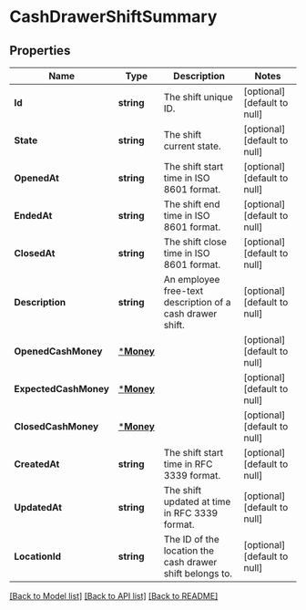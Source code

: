 # CashDrawerShiftSummary

## Properties
Name | Type | Description | Notes
------------ | ------------- | ------------- | -------------
**Id** | **string** | The shift unique ID. | [optional] [default to null]
**State** | **string** | The shift current state. | [optional] [default to null]
**OpenedAt** | **string** | The shift start time in ISO 8601 format. | [optional] [default to null]
**EndedAt** | **string** | The shift end time in ISO 8601 format. | [optional] [default to null]
**ClosedAt** | **string** | The shift close time in ISO 8601 format. | [optional] [default to null]
**Description** | **string** | An employee free-text description of a cash drawer shift. | [optional] [default to null]
**OpenedCashMoney** | [***Money**](Money.md) |  | [optional] [default to null]
**ExpectedCashMoney** | [***Money**](Money.md) |  | [optional] [default to null]
**ClosedCashMoney** | [***Money**](Money.md) |  | [optional] [default to null]
**CreatedAt** | **string** | The shift start time in RFC 3339 format. | [optional] [default to null]
**UpdatedAt** | **string** | The shift updated at time in RFC 3339 format. | [optional] [default to null]
**LocationId** | **string** | The ID of the location the cash drawer shift belongs to. | [optional] [default to null]

[[Back to Model list]](../README.md#documentation-for-models) [[Back to API list]](../README.md#documentation-for-api-endpoints) [[Back to README]](../README.md)

